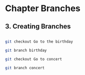 # Chapter Branches
## 3. Creating Branches
```bash

git checkout Go to the birthday

git branch birthday

git checkout Go to concert

git branch concert

